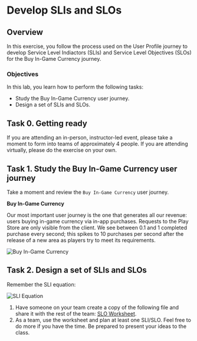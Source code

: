 # Develop SLIs and SLOs

## Overview

In this exercise, you follow the process used on the User Profile journey to develop Service Level Indiactors (SLIs) and Service Level Objectives (SLOs) for the Buy In-Game Currency journey.

### Objectives

In this lab, you learn how to perform the following tasks:

- Study the Buy In-Game Currency user journey.
- Design a set of SLIs and SLOs.

## Task 0. Getting ready

If you are attending an in-person, instructor-led event, please take a moment to form into teams of approximately 4 people. If you are attending virtually, please do the exercise on your own.

## Task 1. Study the Buy In-Game Currency user journey

Take a moment and review the `Buy In-Game Currency` user journey.

**Buy In-Game Currency**

Our most important user journey is the one that generates all our revenue: users buying in-game currency via in-app purchases. Requests to the Play Store are only visible from the client. We see between 0.1 and 1 completed purchase every second; this spikes to 10 purchases per second after the release of a new area as players try to meet its requirements.

![Buy In-Game Currency](https://cdn.qwiklabs.com/CJqpDWwW7kslftdQD5%2FxLZ93dlMxJ8ve19YvWwSvFjM%3D)

## Task 2. Design a set of SLIs and SLOs

Remember the SLI equation:

![SLI Equation](https://cdn.qwiklabs.com/dfsOadIrwUIep1LPfsNkLJRttyvCZdN1DyUIdWWIlDY%3D)

1. Have someone on your team create a copy of the following file and share it with the rest of the team: [SLO Worksheet](https://docs.google.com/document/d/1cT-6wmlojuppOhJ02QPBN9w-XkXcLctQkwANOwt5peg/edit).
2. As a team, use the worksheet and plan at least one SLI/SLO. Feel free to do more if you have the time. Be prepared to present your ideas to the class.